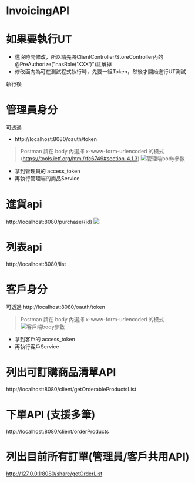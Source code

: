 # InvoicingAPI

# 如果要執行UT
- 還沒時間修改，所以請先將ClientController/StoreController內的@PreAuthorize("hasRole('XXX')")註解掉
- 修改面向為可在測試程式執行時，先要一組Token，然後才開始進行UT測試

執行後

# 管理員身分
可透過
- http://localhost:8080/oauth/token
> Postman 請在 body 內選擇 x-www-form-urlencoded 的模式 (https://tools.ietf.org/html/rfc6749#section-4.1.3)
![管理端body參數](https://i.imgur.com/ubGbgde.jpg)
- 拿到管理員的 access_token
- 再執行管理端的商品Service

# 進貨api
http://localhost:8080/purchase/{id}
![](https://i.imgur.com/9SJPxiJ.jpg)

# 列表api
http://localhost:8080/list

# 客戶身分
可透過
http://localhost:8080/oauth/token
> Postman 請在 body 內選擇 x-www-form-urlencoded 的模式
![客戶端body參數](https://i.imgur.com/HI3p4vP.jpg)
- 拿到客戶的 access_token
- 再執行客戶Service

# 列出可訂購商品清單API
http://localhost:8080/client/getOrderableProductsList

# 下單API (支援多筆)
http://localhost:8080/client/orderProducts

# 列出目前所有訂單(管理員/客戶共用API)
http://127.0.0.1:8080/share/getOrderList

